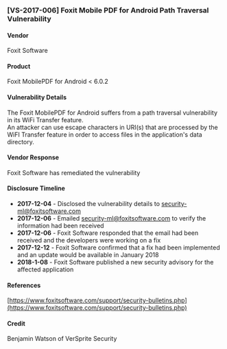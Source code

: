 ### [VS-2017-006] Foxit Mobile PDF for Android Path Traversal Vulnerability 

#### Vendor
Foxit Software

#### Product
Foxit MobilePDF for Android < 6.0.2

#### Vulnerability Details
The Foxit MobilePDF for Android suffers from a path traversal vulnerability in its WiFi Transfer feature.  
An attacker can use escape characters in URI(s) that are processed by the WiFI Transfer feature in order to access files in the application's
data directory.

#### Vendor Response
Foxit Software has remediated the vulnerability

#### Disclosure Timeline

* **2017-12-04** - Disclosed the vulnerability details to security-ml@foxitsoftware.com
* **2017-12-06** - Emailed security-ml@foxitsoftware.com to verify the information had been received
* **2017-12-06** - Foxit Software responded that the email had been received and the developers were working on a fix
* **2017-12-12** - Foxit Software confirmed that a fix had been implemented and an update would be available in January 2018
* **2018-1-08**  - Foxit Software published a new security advisory for the affected application


#### References
[https://www.foxitsoftware.com/support/security-bulletins.php](https://www.foxitsoftware.com/support/security-bulletins.php)

#### Credit
Benjamin Watson of VerSprite Security 

